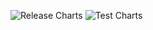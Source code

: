 ![Release Charts](https://github.com/rode/charts/workflows/Release%20Charts/badge.svg) ![Test Charts](https://github.com/rode/charts/workflows/Test%20Charts/badge.svg)